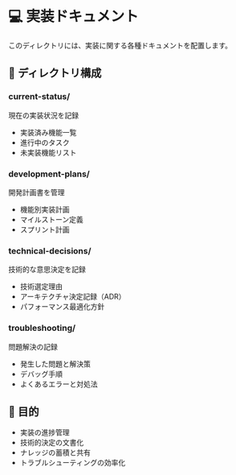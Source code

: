 # 💻 実装ドキュメント

このディレクトリには、実装に関する各種ドキュメントを配置します。

## 📁 ディレクトリ構成

### current-status/
現在の実装状況を記録
- 実装済み機能一覧
- 進行中のタスク
- 未実装機能リスト

### development-plans/
開発計画書を管理
- 機能別実装計画
- マイルストーン定義
- スプリント計画

### technical-decisions/
技術的な意思決定を記録
- 技術選定理由
- アーキテクチャ決定記録（ADR）
- パフォーマンス最適化方針

### troubleshooting/
問題解決の記録
- 発生した問題と解決策
- デバッグ手順
- よくあるエラーと対処法

## 🎯 目的

- 実装の進捗管理
- 技術的決定の文書化
- ナレッジの蓄積と共有
- トラブルシューティングの効率化